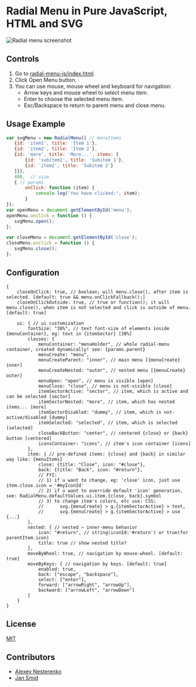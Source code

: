 # Radial Menu in Pure JavaScript, HTML and SVG

![Radial menu screenshot](https://raw.githubusercontent.com/axln/radial-menu-js/master/radial-menu.png)

## Controls

 1. Go to [radial-menu-js/index.html](https://axln.github.io/radial-menu-js/index.html).
 2. Click Open Menu button.
 3. You can use mouse, mouse wheel and keyboard for navigation:
    * Arrow keys and mouse wheel to select menu item.
    * Enter to choose the selected menu item.
    * Esc/Backspace to return to parent menu and close menu.
 
## Usage Example
 
 ```javascript
var svgMenu = new RadialMenu([ // menuItems
    {id: 'item1', title: 'Item 1'},
    {id: 'item2', title: 'Item 2'},
    {id: 'more', title: 'More...', items: [
        {id: 'subitem1', title: 'Subitem 1'},
        {id: 'item2', title: 'Subitem 2'}
    ]}],
    400,  // size
    { // params
        onClick: function (item) {
            console.log('You have clicked:', item);
        }
});
var openMenu = document.getElementById('menu');
openMenu.onclick = function () {
    svgMenu.open();
};

var closeMenu = document.getElementById('close');
closeMenu.onclick = function () {
    svgMenu.close();
};
```

## Configuration

```json5
{
    closeOnClick: true, // boolean; will menu.close(), after item is selected. [default: true && menu.onClickFallback();]
    closeOnClickOutside: true, // true or function(); it will menu.close(), when item is not selected and click is outside of menu. [default: true]
    
    ui: { // ui customization
        fontSize: "38%", // text font-size of elements inside {menuContainer}, eg: text in {itemSector} [38%]
        classes: {
            menuContainer: "menuHolder", // whole radial-menu container, created dynamically! see: {params.parent}
            menuCreate: "menu",
            menuCreateParent: "inner", // main menu [{menuCreate} inner]
            menuCreateNested: "outer", // nested menu [{menuCreate} outer]
            menuOpen: "open", // menu is visible [open]
            menuClose: "close", // menu is not-visible [close]
            itemSectorActive: "sector", // item, which is active and can be selected [sector]
            itemSectorNested: "more", // item, which has nested items... [more]
            itemSectorDisabled: "dummy", // item, which is not-active/disabled [dummy]
            itemSelected: "selected", // item, which is selected [selected]
            closeBackButton: "center", // centered {close} or {back} button [centered]
            iconsContainer: "icons", // item's icon container [icons]
        },
        item: { // pre-defined items: {close} and {back} in similar way like: {menuItems}
            close: {title: "Close", icon: "#close"},
            back: {title: "Back", icon: "#return"},
            // FYI:
            // 1) if u want to change, eg: 'close' icon, just use item.close.icon = '#myIconId'
            // 2) if u want to override default 'icon' generation, see: RadialMenu.defaultValues.ui.item.{close, back}.symbol
            // 3) to change item's colors, etc use: CSS:
            //      svg.{menuCreate} > g.{itemSectorActive} > text,
            //      svg.{menuCreate} > g.{itemSectorActive} > use {...}
        },
        nested: { // nested ~ inner-menu behavior
            icon: "#return", // string(iconId:'#return') or true(for parentItem.icon)
            title: true // show nested title?
        },
        moveByWheel: true, // navigation by mouse-wheel. [default: true]
        moveByKeys: { // navigation by keys. [default: true]
            enabled: true,
            back: ["escape", "backspace"],
            select: ["enter"],
            forward: ["arrowRight", "arrowUp"],
            backward: ["arrowLeft", "arrowDown"]
        }
    }
}
```

## License

[MIT](LICENSE)

## Contributors

* [Alexey Nesterenko](https://github.com/axln)
* [Jan Smid](https://github.com/j3nda)
